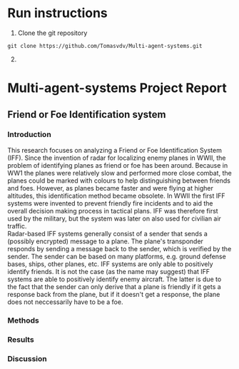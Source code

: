 # Run instructions
1. Clone the git repository
```
git clone https://github.com/Tomasvdv/Multi-agent-systems.git
```
2. 

# Multi-agent-systems Project Report
## Friend or Foe Identification system
### Introduction
This research focuses on analyzing a Friend or Foe Identification System (IFF). Since the invention of radar for localizing enemy planes in WWII, the problem of identifying planes as friend or foe has been around. Because in WW1 the planes were relatively slow and performed more close combat, the planes could be marked with colours to help distinguishing between friends and foes. However, as planes became faster and were flying at higher altitudes, this identification method became obsolete. In WWII the first IFF systems were invented to prevent friendly fire incidents and to aid the overall decision making process in tactical plans. IFF was therefore first used by the military, but the system was later on also used for civilian air traffic.
<br />
Radar-based IFF systems generally consist of a sender that sends a (possibly encrypted) message to a plane. The plane's transponder responds by sending a message back to the sender, which is verified by the sender. The sender can be based on many platforms, e.g. ground defense bases, ships, other planes, etc. IFF systems are only able to positively identify friends. It is not the case (as the name may suggest) that IFF systems are able to positively identify enemy aircraft. 
The latter is due to the fact that the sender can only derive that a plane is friendly if it gets a response back from the plane, but if it doesn't get a response, the plane does not neccessarily have to be a foe. 

### Methods

### Results

### Discussion
